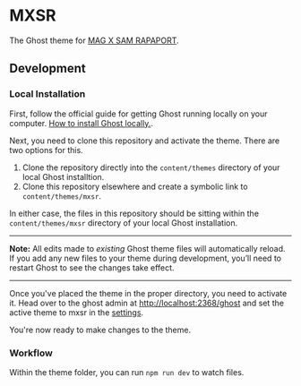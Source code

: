 # MXSR

The Ghost theme for [MAG X SAM RAPAPORT](https://mag.samrapaport.com).

## Development

### Local Installation
First, follow the official guide for getting Ghost running locally on your computer. [How to install Ghost locally.](https://ghost.org/docs/install/local/).

Next, you need to clone this repository and activate the theme. There are two options for this.

1. Clone the repository directly into the `content/themes` directory of your local Ghost installtion.
2. Clone this repository elsewhere and create a symbolic link to `content/themes/mxsr`.

In either case, the files in this repository should be sitting within the `content/themes/mxsr` directory of your local Ghost installation.

---

**Note:** All edits made to *existing* Ghost theme files will automatically reload. If you add any new files to your theme during development, you’ll need to restart Ghost to see the changes take effect.

---

Once you've placed the theme in the proper directory, you need to activate it. Head over to the ghost admin at [http://localhost:2368/ghost](http://localhost:2368/ghost) and set the active theme to mxsr in the [settings](http://localhost:2368/ghost/#/settings/design/change-theme).

You're now ready to make changes to the theme.

### Workflow
Within the theme folder, you can run `npm run dev` to watch files.
